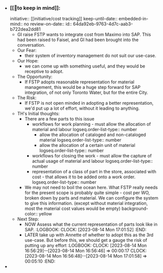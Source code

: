 - ### [[🧠to keep in mind]]:
  initiative:: [[initiative/cost tracking]]
  keep-until-date::
  embedded-in-mind:: no
  review-on-date::
  id:: 64da92eb-9763-4d7c-aab3-b722dea2dd81
	- GI raise FSTP wants to integrate cost from Maximo into SAP. This had been raised to Faisel, and GI had been brought into the conversation.
	- Our Fear:
		- their system of inventory management do not suit our use-case.
	- Our Hope:
		- we can come up with something useful, and they would be receptive to adopt.
	- The Opportunity:
		- If FSTP adopts reasonable representation for material management, this would be a huge step forward for SAP integration, of not only Toronto Water, but for the entire City.
	- The Risk:
		- If FSTP is not open minded in adopting a better representation, we'd put up a lot of effort, without it leading to anything.
	- TH's Initial thoughts:
		- There are a few parts to this issue
			- workflows for work planning - must allow the allocation of material and labour
			  logseq.order-list-type:: number
				- allow the allocation of cataloged and non-cataloged material
				  logseq.order-list-type:: number
				- allow the allocation of a certain unit of material
				  logseq.order-list-type:: number
			- workflows for closing the work - must allow the capture of actual usage of material and labour
			  logseq.order-list-type:: number
			- representation of a class of part in the store, associated with cost - that allows it to be added onto a work order.
			  logseq.order-list-type:: number
		- We may not need to boil the ocean here. What FSTP really needs for the present scope is probably quite simple - cost per WO, broken down by parts and material. We can configure the system to give this information. (except without material integration, most the material cost values would be empty)
		  background-color:: yellow
	- Next Step:
		- NOW Assess what the current representation of parts look like in SAP.
		  :LOGBOOK:
		  CLOCK: [2023-08-14 Mon 17:01:52]
		  :END:
		- LATER take up with Annette of whether to adopt this as the 3rd use-case. But before this, we should get a gauge the risk of putting up any effort
		  :LOGBOOK:
		  CLOCK: [2023-08-14 Mon 16:56:29]--[2023-08-14 Mon 16:56:46] =>  00:00:17
		  CLOCK: [2023-08-14 Mon 16:56:48]--[2023-08-14 Mon 17:01:58] =>  00:05:10
		  :END:
-